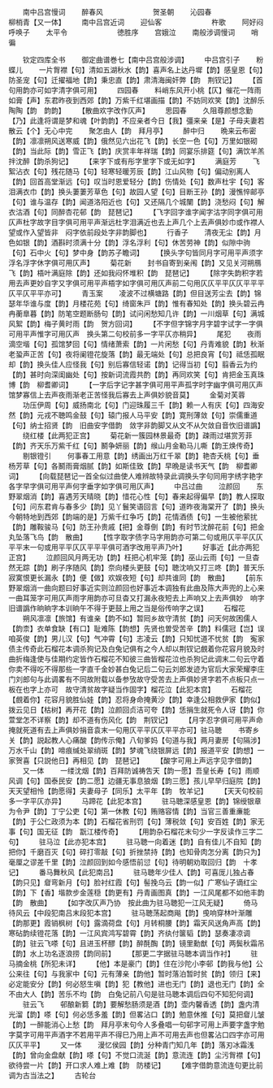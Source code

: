 <!-- { "loadSidebar": true } -->
　　南中吕宫慢词
　　醉春风　　　　　　　贺圣朝
　　沁园春　　　　　　　柳梢青【又一体】
　　南中吕宫近词
　　迎仙客　　　　　　　杵歌
　　阿好闷　　　　　　　呼唤子
　　太平令　　　　　　　徳胜序
　　宫娥泣
　　南般涉调慢词
　　哨徧


　　钦定四库全书
　　御定曲谱巻七【南中吕宫般涉调】
　　中吕宫引子
　　粉蝶儿
　　一片胷襟【句】清如五湖秋水【韵】喜声名上达丹墀【韵】感皇恩【句】防圣宠【句】迁擢福地【韵】秉忠直【韵】肃清海闽奸弊【韵　荆钗记】
　　【首句用韵亦可如字清字俱可用】
　　四园春
　　料峭东风开小桃【仄】催花一阵雨如膏【声】东君昨夜到西郊【韵】万紫千红堪画描【韵】不妨同欢笑【韵】沈醉乐陶陶【韵　韵韵】
　　【散曲欢字改作仄声】
　　思园春
　　久阻尊颜想念勤【乃】此逢将谓是梦和魂【叶韵韵】不应亲者今日【我】彊来亲【是】子母夫妻若散云【个】无心中完
　　聚怎由人【韵　拜月亭】
　　醉中归
　　晩来云布密【韵】凛凛朔风送寒威【韵】俄然见六出花飞【韵】长空一色【句】万里如银砌【韵】当此际【韵】雪正飞【韵】庆赏丰年祥瑞【韵】同宴乐排筵【句】满饮羊羔拌沈醉【韵杀狗记】
　　【来字下或有彤字里字下或无如字】
　　满庭芳
　　飞絮沾衣【句】残花随马【句】轻寒轻暖芳辰【韵】江山风物【句】偏动别离人【韵】回首高堂渐远【句】叹当时恩爱轻分【韵】伤情处【句】数声杜宇【句】客泪满衣巾【韵】换头萋萋芳草色【句】故园人望【句】目断王孙【韵】漫憔悴邮亭【句】谁与温存【韵】闻道洛阳近也【句】又还隔几个城闉【韵】浇愁闷【句】解衣沽酒【句】同醉杏花邨【韵　琵琶记】
　　【飞字回字谁字闻字沽字同字俱可用仄声杜字故字目字俱可用平声渐远杜字泪满近也去上声几个上去声俱妙巾或作襟人望或作入望皆非　闷字依前段处字非韵脚也】
　　行香子
　　清夜无尘【韵】月色如银【韵】酒斟时须满十分【韵】浮名浮利【句】休苦劳神【韵】似隙中驹【句】石中火【句】梦中身【韵苏子瞻词】
　　【换头字句皆同月字可用平声须字浮名浮字休字俱可用仄声】
　　菊花新
　　封书自寄到亲闱【韵】又见关河朔鴈飞【韵】梧叶满庭除【韵】还如我闷怀堆积【韵　琵琶记】
　　【除字失韵积字若用去声更妙自字又字俱可用平声梧字如字俱可用仄声前二句用仄仄平平仄仄平平平仄平仄平平亦可】
　　青玉案
　　凌波不过横塘路【韵】但目送芳尘去【韵】锦瑟年华谁与度【韵】月楼花苑【句】绮窗朱戸【韵】惟有春知处【韵】换头碧云冉冉蘅臯暮【韵】防笔空题断肠句【韵】试问闲愁知几许【韵】一川烟草【句】满城风絮【韵】梅子黄时雨【韵　贺方回词】
　　【不字但字锦字月字碧字试字一字俱可用平声惟字可用仄声　换头第二句校前多一字平仄亦稍异】
　　尾犯
　　夜雨滴空堦【句】孤馆梦回【句】情绪萧索【韵】一片闲愁【句】丹青难貌【韵】秋渐老蛩声正苦【句】夜将阑镫花旋落【韵】最无端处【句】总把良宵【句】祗恁孤眠却【韵】换头佳人应怪我【句】别后寡信轻诺【韵】记得当初【句】翦香云为约【韵】甚时向深闺幽处【句】按新词流霞共酌【韵】再同欢笑【句】肯把金玉真珠博【韵　柳耆卿词】
　　【一字后字记字甚字俱可用平声孤字时字幽字俱可用仄声馆梦寡信上去声夜雨渐老正苦怪我后寡去上声俱妙貌音莫】
　　金菊对芙蓉
　　功压伊周【句】威扬南北【句】门迎珠履三千【韵】赖一人有庆【句】四海安然【韵】元戎不聴鸣金鼓【句】辕门报人马平安【韵】寛刑薄敛【句】崇儒重道【句】纳士招贤【韵　旧曲安字借韵　敛字非韵脚又从文不从欠敛自音忺旧谱譌】
　　绕红楼【此两犯正宫】
　　菊花新一簇园林景最奇【韵】疎雨过堪赏芳菲【韵】齐天乐万紫千红【句】鬭争妍丽【韵】缑山月金勒马儿嘶【韵王焕传奇】
　　剔银镫引
　　何事春工用意【韵】绣画出万红千翠【韵】艳杏夭桃【句】垂杨芳草【句】各鬭雨膏烟腻【韵】如斯佳致【韵】早晩是读书天气【韵　柳耆卿词】
　　【向载琵琶记一首全似过曲使人难辨故特录此调换头字句同用字绣字艳字各字早字俱可用平声何字垂字如字俱可用仄声】
　　中吕过曲
　　泣颜回
　　东野翠烟消【韵】喜遇芳天晴晓【韵】惜花心性【句】春来起得偏早【韵】教人探取【句】问东君肯与春多少【韵】见丫鬟笑语回言【句】道昨夜海棠开了【韵】换头今朝特地到西郊【韵端的是】万紫千红争巧【韵】花情酒债【句】一生被他萦扰【韵】雕鞍骏马【句】防王孙贵戚【把】金尊倒【韵】有时节沈醉花前【句】把金丸坠落飞鸟【韵　散曲】
　　【性字取字债字马字用韵亦可第二句或用仄平平仄仄平平末一句或用平平仄仄平平平俱可酒字改用平声乃叶】
　　好事近【此亦两犯正宫】
　　泣颜回风月两无功【韵】枉把心机牢笼【韵】巫山云雨【句】一旦杳然无踪【韵】刷子序随风【韵】奈向楼头更鼓【句】聴沈响又打三咚【韵】普天乐寂寞恨更长漏永【韵】便【做】欢娱夜短【句】却共谁同【韵　散曲】
　　【前东野翠烟消一曲向题曰好事近实则泣颜回也好事近本调独有此曲及陈大声兜的上心来一曲耳笼字可用仄声雨字用韵亦可旦杳又打漏永夜短去上声响又上去声俱妙　响字旧谱譌作晌晌字本训晌午不得于更鼓上用之当是俗传响字之误】
　　石榴花
　　朔风凛凛【旅馆】有谁亲【韵不如】暂囘乡故守清贫【韵】问天何故困儒人【韵柰】衣单食缺【有口】耻难陈【韵想】先贤也曽受苦辛【韵】料儒冠【岂】误咱英俊【韵】男儿汉【句】气冲霄【句】志凌云【韵】只知忧道不忧贫【韵　寃家债主传奇此石榴花本调杀狗记及白兔记俱有之今人却以荆钗记覻着你花容月貌及时曲折梅逢使与佳期约定皆作石榴花不知彼三曲皆榴花泣也杀狗记此调末二句云守着你卖不得吃不得那些一字直千金妙甚白兔记后二句云刘郎发迹为官后大家荣耀李庄门刘郎句与此调畧有不同故附载以备参攷故守受苦去上声俱妙贤字若不点板只点一板在也字上亦可　故守清贫故字疑当作固字】榴花泣【此犯本宫】
　　石榴花【覻着你】花容月貌胜仙娃【韵】忍将身命掩黄沙【韵】幸逢公相救伊家【韵似】拨云见日【枯树】再开花【韵】泣颜回贞洁可夸【韵】恁捐生就死令人讶【韵】你萱堂怎不详察【韵】却不道有伤风化【韵　荆钗记】
　　【月字忍字俱可用平声命掩就死道有去上声俱妙捐音袁末一句用仄平平仄仄平平亦可】驻马聴
　　书寄乡关【韵】説起教人心痛酸【韵传示俺】八旬爹妈【句道与我】两月妻房【句隔涉】万水千山【韵】啼痕缄处翠绡斑【韵】梦魂飞绕银屏远【韵】报道平安【韵想】一家贺喜【只説他日】再相见【韵　琵琶记】
　　【酸字可用上声远字见字借韵】
　　又一体
　　一缕沈烟【韵】百拜防诚祷吿天【韵一愿】吾皇长寿【句】雨顺风调【句】国泰民安【韵二愿】边疆无事息狼烟【韵三愿】孩儿早早归庭院【韵】天天望相怜【韵愿得】夫妻母子【同乐】太平年【韵　牧羊记】
　　【天天句校前多一字平仄亦异】
　　马蹄花【此犯本宫】
　　驻马聴深感皇恩【韵】锦绶银章为令尹【韵】丁宁公吏【句】第一休教【句】贿赂容情【韵】当官三善重亷能【韵】于公仁政须为本【韵】石榴花省刑罚【句】薄税敛【句】安百姓【韵】家无事【句】国无征【韵　翫江楼传奇】
　　【用韵杂石榴花末句少一字反读作三字二句】
　　驻马泣【此亦犯本宫】
　　驻马聴一向着迷【韵】自有佳儿不自知【韵把你】千磨百灭【句】碎打零敲【句】折挫禁持【韵】也知骨肉怎分离【韵只为】毫厘之谬差千里【韵】泣颜回到如今感悟前愆【句】待明朝劝取回归【韵　十孝记】
　　番马舞秋风【此犯南吕】
　　驻马聴年少佳人【韵】可喜厐儿独占春【韵只见】睂弯新月【句】脸衬红霞【句】髻挽乌云【韵一似】广寒仙子谪红尘【韵】下【香】堦款步金莲穏【韵更有】丹青画图真【韵】一江风尾都不如他丰韵【韵　散曲】
　　【如字改仄声乃协　按此曲为驻马聴犯一江风无疑】
　　倚马待风云【中段犯南吕末段犯本宫】
　　驻马聴荡起商飚【韵】曵响穿林叶渐雕【韵那更】霞销枫树【句】露滴荷盘【句】月转桐腰【韵】霜天风送角声高【韵】寒砧韵续镫花落【韵】一江风宾鸿写碧霄【韵】齐纨付箧韬【韵】瑟奏凄凉调【韵】驻云飞嗏【句】且进玉杯醪【韵】醉酕醄【韵】镜里勳猷【句】两鬓秋霜吊【韵】水上功名逐浪捞【韵同前】
　　【那更二字据驻马聴本调当作衬】
　　驻马摘金桃【所犯未详】
　　【他】本是豪门【韵】住在沙陀小李邨【韵我与他】公公来往【句】与我家中【句】元有薄亲【韵他】暂时落泊暂时贫【韵】领归【来】必定能安分【韵】何必怒生嗔【韵】犯【教他】进也无门【韵】退也无门【韵】全不由大人【韵】苦乐不均【韵　白兔记前八句是驻马聴本调后四句不知犯何调】
　　驻云飞
　　邨酿新篘【韵】要解愁肠须是酒【韵】壶内馨香透【韵】盏内清光溜【韵】嗏【句】何必恁多羞【韵】但畧沾口【韵】勉意休推【句】莫把睂儿皱【韵】一醉能消心上愁【韵　拜月亭末句今人多叠唱一句邨字可用上声要字盏字勉字莫字可用平声酒字不若用平声不得巳乃用上声不可用去声也但畧沾口四字亦可用仄仄平平】
　　又一体
　　漫忆侯园【韵】分种青门知几年【韵】落刃冰霜浅【韵】曾向金盘献【韵】嗏【句】不觉口流涎【韵】意流连【韵】尘污胷襟【句】欲待尝一片【韵】开口求人难上难【韵　防楼记】
　　【难字借韵意流连句更比前调为古当法之】
　　古轮台
